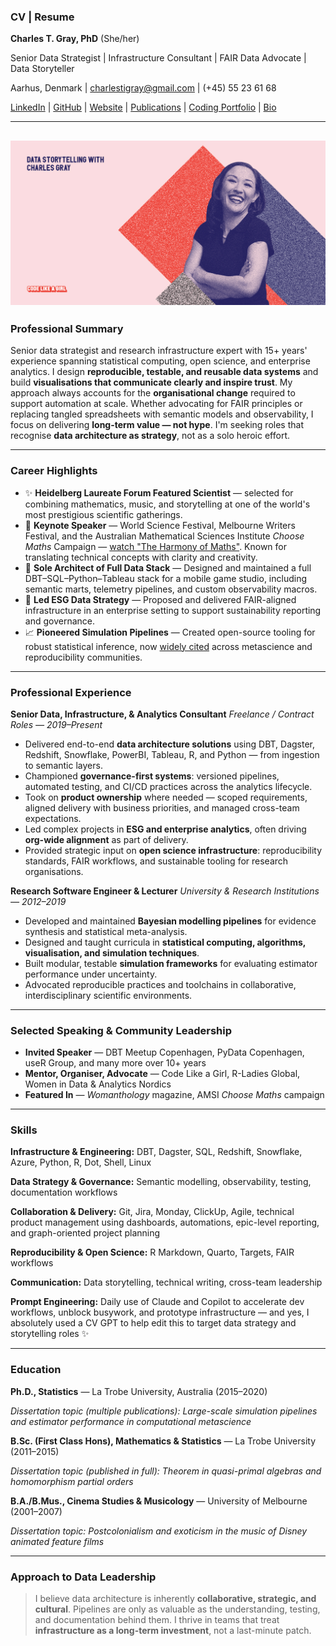 ### CV | Resume

**Charles T. Gray, PhD** (She/her)

Senior Data Strategist | Infrastructure Consultant | FAIR Data Advocate | Data Storyteller

Aarhus, Denmark | [charlestigray@gmail.com](mailto:charlestigray@gmail.com) | (+45) 55 23 61 68

[LinkedIn](https://www.linkedin.com/in/charles-t-gray/) | [GitHub](https://github.com/softloud) | [Website](https://softloud.github.io/good-enough/) | [Publications](https://scholar.google.com/citations?user=7ZGTepkAAAAJ&hl=en) | [Coding Portfolio](https://softloud.github.io/good-enough/research/research.html#code) | [Bio](https://softloud.github.io/good-enough/lab.html#dr-charles-t.-gray-cto-datapunk-founder)

---

## ![](codelikeagirl.jpg)

### Professional Summary

Senior data strategist and research infrastructure expert with 15+ years' experience spanning statistical computing, open science, and enterprise analytics. I design **reproducible, testable, and reusable data systems** and build **visualisations that communicate clearly and inspire trust**. My approach always accounts for the **organisational change** required to support automation at scale. Whether advocating for FAIR principles or replacing tangled spreadsheets with semantic models and observability, I focus on delivering **long-term value — not hype**. I'm seeking roles that recognise **data architecture as strategy**, not as a solo heroic effort.

---

### Career Highlights

* ✨ **Heidelberg Laureate Forum Featured Scientist** — selected for combining mathematics, music, and storytelling at one of the world's most prestigious scientific gatherings.
* 🎤 **Keynote Speaker** — World Science Festival, Melbourne Writers Festival, and the Australian Mathematical Sciences Institute *Choose Maths* Campaign — [watch "The Harmony of Maths"](https://www.youtube.com/watch?v=o0Rqz8Hgacc). Known for translating technical concepts with clarity and creativity.
* 🧹 **Sole Architect of Full Data Stack** — Designed and maintained a full DBT–SQL–Python–Tableau stack for a mobile game studio, including semantic marts, telemetry pipelines, and custom observability macros.
* 🚀 **Led ESG Data Strategy** — Proposed and delivered FAIR-aligned infrastructure in an enterprise setting to support sustainability reporting and governance.
* 📈 **Pioneered Simulation Pipelines** — Created open-source tooling for robust statistical inference, now [widely cited](https://scholar.google.com/citations?user=7ZGTepkAAAAJ&hl=en) across metascience and reproducibility communities.

---

### Professional Experience

**Senior Data, Infrastructure, & Analytics Consultant**
*Freelance / Contract Roles — 2019–Present*

* Delivered end-to-end **data architecture solutions** using DBT, Dagster, Redshift, Snowflake, PowerBI, Tableau, R, and Python — from ingestion to semantic layers.
* Championed **governance-first systems**: versioned pipelines, automated testing, and CI/CD practices across the analytics lifecycle.
* Took on **product ownership** where needed — scoped requirements, aligned delivery with business priorities, and managed cross-team expectations.
* Led complex projects in **ESG and enterprise analytics**, often driving **org-wide alignment** as part of delivery.
* Provided strategic input on **open science infrastructure**: reproducibility standards, FAIR workflows, and sustainable tooling for research organisations.

**Research Software Engineer & Lecturer**
*University & Research Institutions — 2012–2019*

* Developed and maintained **Bayesian modelling pipelines** for evidence synthesis and statistical meta-analysis.
* Designed and taught curricula in **statistical computing, algorithms, visualisation, and simulation techniques**.
* Built modular, testable **simulation frameworks** for evaluating estimator performance under uncertainty.
* Advocated reproducible practices and toolchains in collaborative, interdisciplinary scientific environments.

---

### Selected Speaking & Community Leadership

* **Invited Speaker** — DBT Meetup Copenhagen, PyData Copenhagen, useR Group, and many more over 10+ years
* **Mentor, Organiser, Advocate** — Code Like a Girl, R-Ladies Global, Women in Data & Analytics Nordics
* **Featured In** — *Womanthology* magazine, AMSI *Choose Maths* campaign

---

### Skills

**Infrastructure & Engineering:** DBT, Dagster, SQL, Redshift, Snowflake, Azure, Python, R, Dot, Shell, Linux

**Data Strategy & Governance:** Semantic modelling, observability, testing, documentation workflows

**Collaboration & Delivery:** Git, Jira, Monday, ClickUp, Agile, technical product management using dashboards, automations, epic-level reporting, and graph-oriented project planning

**Reproducibility & Open Science:** R Markdown, Quarto, Targets, FAIR workflows

**Communication:** Data storytelling, technical writing, cross-team leadership

**Prompt Engineering:** Daily use of Claude and Copilot to accelerate dev workflows, unblock busywork, and prototype infrastructure — and yes, I absolutely used a CV GPT to help edit this to target data strategy and storytelling roles ✨

---

### Education

**Ph.D., Statistics** — La Trobe University, Australia (2015–2020)

*Dissertation topic (multiple publications): Large-scale simulation pipelines and estimator performance in computational metascience*

**B.Sc. (First Class Hons), Mathematics & Statistics** — La Trobe University (2011–2015)

*Dissertation topic (published in full): Theorem in quasi-primal algebras and homomorphism partial orders*

**B.A./B.Mus., Cinema Studies & Musicology** — University of Melbourne (2001–2007)

*Dissertation topic: Postcolonialism and exoticism in the music of Disney animated feature films*

---

### Approach to Data Leadership

> I believe data architecture is inherently **collaborative, strategic, and cultural**. Pipelines are only as valuable as the understanding, testing, and documentation behind them. I thrive in teams that treat **infrastructure as a long-term investment**, not a last-minute patch.
